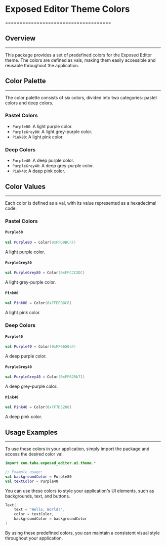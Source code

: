 # Exposed Editor Theme Colors
=====================================

## Overview
------------

This package provides a set of predefined colors for the Exposed Editor theme. The colors are defined as vals, making them easily accessible and reusable throughout the application.

## Color Palette
-----------------

The color palette consists of six colors, divided into two categories: pastel colors and deep colors.

### Pastel Colors

* `Purple80`: A light purple color.
* `PurpleGrey80`: A light grey-purple color.
* `Pink80`: A light pink color.

### Deep Colors

* `Purple40`: A deep purple color.
* `PurpleGrey40`: A deep grey-purple color.
* `Pink40`: A deep pink color.

## Color Values
-----------------

Each color is defined as a val, with its value represented as a hexadecimal code.

### Pastel Colors

#### `Purple80`
```kotlin
val Purple80 = Color(0xFFD0BCFF)
```
A light purple color.

#### `PurpleGrey80`
```kotlin
val PurpleGrey80 = Color(0xFFCCC2DC)
```
A light grey-purple color.

#### `Pink80`
```kotlin
val Pink80 = Color(0xFFEFB8C8)
```
A light pink color.

### Deep Colors

#### `Purple40`
```kotlin
val Purple40 = Color(0xFF6650a4)
```
A deep purple color.

#### `PurpleGrey40`
```kotlin
val PurpleGrey40 = Color(0xFF625b71)
```
A deep grey-purple color.

#### `Pink40`
```kotlin
val Pink40 = Color(0xFF7D5260)
```
A deep pink color.

## Usage Examples
-----------------

To use these colors in your application, simply import the package and access the desired color val.

```kotlin
import com.taha.exposed_editor.ui.theme.*

// Example usage:
val backgroundColor = Purple80
val textColor = Purple40
```

You can use these colors to style your application's UI elements, such as backgrounds, text, and buttons.

```kotlin
Text(
    text = "Hello, World!",
    color = textColor,
    backgroundColor = backgroundColor
)
```

By using these predefined colors, you can maintain a consistent visual style throughout your application.